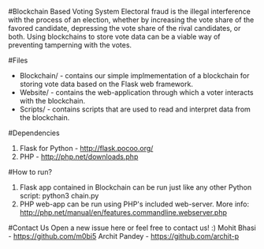 #Blockchain Based Voting System
Electoral fraud is the illegal interference with the process of an election, whether by increasing the vote share of
the favored candidate, depressing the vote share of the rival candidates, or both. Using blockchains to store vote data can be a viable way of preventing tamperning with the votes. 

#Files
* Blockchain/ - contains our simple implmementation of a blockchain for storing vote data based on the Flask web framework.
* Website/ - contains the web-application through which a voter interacts with the blockchain.
* Scripts/ - contains scripts that are used to read and interpret data from the blockchain.

#Dependencies
1. Flask for Python - http://flask.pocoo.org/
2. PHP - http://php.net/downloads.php

#How to run?
1. Flask app contained in Blockchain can be run just like any other Python script:
            python3 chain.py
2. PHP web-app can be run using PHP's included web-server. More info: http://php.net/manual/en/features.commandline.webserver.php

#Contact Us
Open a new issue here or feel free to contact us! :)
Mohit Bhasi - https://github.com/m0bi5
Archit Pandey - https://github.com/archit-p